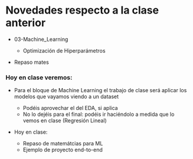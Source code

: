 # Novedades respecto a la clase anterior


* 03-Machine_Learning
  * Optimización de Hiperparámetros

* Repaso mates

  

### Hoy en clase veremos:

* Para el bloque de Machine Learning el trabajo de clase será aplicar los modelos que vayamos viendo a un dataset
  * Podéis aprovechar el del EDA, si aplica
  * No lo dejéis para el final: podéis ir haciéndolo a medida que lo vemos en clase (Regresión Lineal)

* Hoy en clase: 
  * Repaso de matemátcias para ML
  * Ejemplo de proyecto end-to-end
